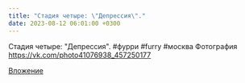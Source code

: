 ```yaml
---
title: "Стадия четыре: \"Депрессия\"."
date: 2023-08-12 06:01:00 +0300
---
```


Стадия четыре: "Депрессия".
#фурри #furry #москва
Фотография
https://vk.com/photo41076938_457250177

[Вложение](https://vk.com/photo41076938_457250177)
